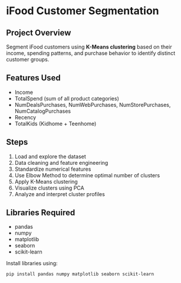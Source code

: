 # iFood Customer Segmentation

## Project Overview
Segment iFood customers using **K-Means clustering** based on their income, spending patterns, and purchase behavior to identify distinct customer groups.

## Features Used
- Income
- TotalSpend (sum of all product categories)
- NumDealsPurchases, NumWebPurchases, NumStorePurchases, NumCatalogPurchases
- Recency
- TotalKids (Kidhome + Teenhome)

## Steps
1. Load and explore the dataset
2. Data cleaning and feature engineering
3. Standardize numerical features
4. Use Elbow Method to determine optimal number of clusters
5. Apply K-Means clustering
6. Visualize clusters using PCA
7. Analyze and interpret cluster profiles

## Libraries Required
- pandas
- numpy
- matplotlib
- seaborn
- scikit-learn

Install libraries using:
```bash
pip install pandas numpy matplotlib seaborn scikit-learn
